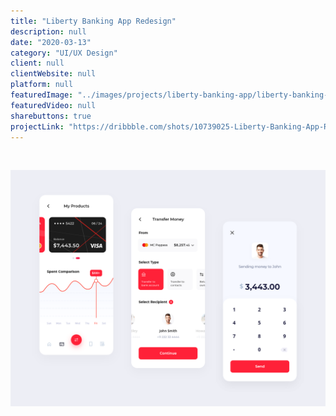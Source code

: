 ```yaml
---
title: "Liberty Banking App Redesign"
description: null
date: "2020-03-13"
category: "UI/UX Design"
client: null
clientWebsite: null
platform: null
featuredImage: "../images/projects/liberty-banking-app/liberty-banking-app.png"
featuredVideo: null
sharebuttons: true
projectLink: "https://dribbble.com/shots/10739025-Liberty-Banking-App-Redesign"
---
```


<br />

![Screens 2](../images/projects/liberty-banking-app/liberty-banking-app-screens2.png)